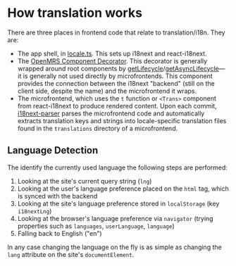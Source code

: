 # How translation works

There are three places in frontend code that relate to translation/i18n. They are:

- The app shell, in [locale.ts](https://github.com/openmrs/openmrs-esm-core/blob/master/packages/shell/esm-app-shell/src/locale.ts).
  This sets up i18next and react-i18next.
- The [OpenMRS Component Decorator](https://github.com/openmrs/openmrs-esm-core/blob/master/packages/framework/esm-react-utils/docs/API.md#openmrscomponentdecorator).
  This decorator is generally wrapped around root components by
  [getLifecycle](https://github.com/openmrs/openmrs-esm-core/blob/master/packages/framework/esm-react-utils/docs/API.md#getasynclifecycle)/[getAsyncLifecycle](https://github.com/openmrs/openmrs-esm-core/blob/master/packages/framework/esm-react-utils/docs/API.md#getasynclifecycle)—
  it is generally not used directly by microfrontends.
  This component provides the connection between the i18next "backend"
  (still on the client side, despite the name) and the microfrontend it wraps.
- The microfrontend, which uses the `t` function or `<Trans>` component from react-i18next
  to produce rendered content. Upon each commit, [i18next-parser](https://github.com/i18next/i18next-parser) parses the microfrontend code and automatically extracts translation keys and strings into locale-specific translation files found in the `translations` directory of a microfrontend.

## Language Detection

The identify the currently used language the following steps are performed:

1. Looking at the site's current query string (`lng`)
2. Looking at the user's language preference placed on the `html` tag, which is synced with the backend
3. Looking at the site's language preference stored in `localStorage` (key `i18nextLng`)
4. Looking at the browser's language preference via `navigator` (trying properties such as `languages`, `userLanguage`, `language`)
5. Falling back to English ("en")

In any case changing the language on the fly is as simple as changing the `lang` attribute on the site's `documentElement`.